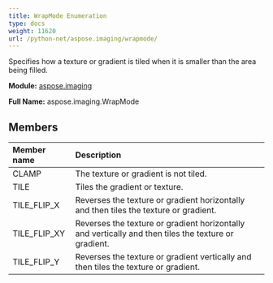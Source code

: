 ```yaml
---
title: WrapMode Enumeration
type: docs
weight: 11620
url: /python-net/aspose.imaging/wrapmode/
---
```


Specifies how a texture or gradient is tiled when it is smaller than the area being filled.

**Module:** [aspose.imaging](/imaging/python-net/aspose.imaging/)

**Full Name:** aspose.imaging.WrapMode

## **Members**
| **Member name** | **Description** |
| :- | :- |
| CLAMP | The texture or gradient is not tiled. |
| TILE | Tiles the gradient or texture. |
| TILE_FLIP_X | Reverses the texture or gradient horizontally and then tiles the texture or gradient. |
| TILE_FLIP_XY | Reverses the texture or gradient horizontally and vertically and then tiles the texture or gradient. |
| TILE_FLIP_Y | Reverses the texture or gradient vertically and then tiles the texture or gradient. |
